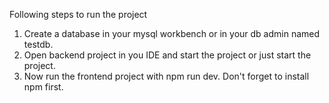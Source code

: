 Following steps to run the project
1. Create a database in your mysql workbench or in your db admin named testdb.
2. Open backend project in you IDE and start the project or just start the project.
3. Now run the frontend project with npm run dev. Don't forget to install npm first.
